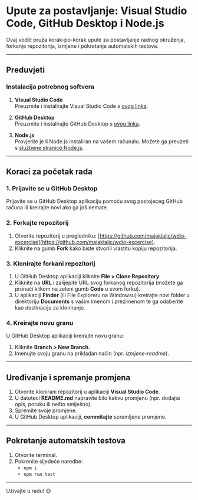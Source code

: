 # Upute za postavljanje: Visual Studio Code, GitHub Desktop i Node.js

Ovaj vodič pruža korak-po-korak upute za postavljanje radnog okruženja, forkanje repozitorija, izmjene i pokretanje automatskih testova.

---

## Preduvjeti

### Instalacija potrebnog softvera
1. **Visual Studio Code**  
   Preuzmite i instalirajte Visual Studio Code s [ovog linka](https://code.visualstudio.com/download).  

2. **GitHub Desktop**  
   Preuzmite i instalirajte GitHub Desktop s [ovog linka](https://desktop.github.com/).  

3. **Node.js**  
   Provjerite je li Node.js instaliran na vašem računalu. Možete ga preuzeti s [službene stranice Node.js](https://nodejs.org/).

---

## Koraci za početak rada

### 1. Prijavite se u GitHub Desktop  
Prijavite se u GitHub Desktop aplikaciju pomoću svog postojećeg GitHub računa ili kreirajte novi ako ga još nemate.

### 2. Forkajte repozitorij  
1. Otvorite repozitorij u pregledniku: [https://github.com/majaklajic/wdio-excercise](https://github.com/majaklajic/wdio-excercise).  
2. Kliknite na gumb **Fork** kako biste stvorili vlastitu kopiju repozitorija.

### 3. Klonirajte forkani repozitorij  
1. U GitHub Desktop aplikaciji kliknite **File > Clone Repository**.  
2. Kliknite na **URL** i zalijepite URL svog forkanog repozitorija (možete ga pronaći klikom na zeleni gumb **Code** u svom forku).  
3. U aplikaciji **Finder** (ili File Exploreru na Windowsu) kreirajte novi folder u direktoriju **Documents** s vašim imenom i prezimenom te ga odaberite kao destinaciju za kloniranje.

### 4. Kreirajte novu granu  
U GitHub Desktop aplikaciji kreirajte novu granu:  
1. Kliknite **Branch > New Branch**.  
2. Imenujte svoju granu na prikladan način (npr. *izmjene-readme*).  

---

## Uređivanje i spremanje promjena

1. Otvorite klonirani repozitorij u aplikaciji **Visual Studio Code**.  
2. U datoteci **README.md** napravite bilo kakvu promjenu (npr. dodajte opis, poruku ili nešto smiješno).  
3. Spremite svoje promjene.  
4. U GitHub Desktop aplikaciji, **commitajte** spremljene promjene.

---

## Pokretanje automatskih testova

1. Otvorite terminal.  
2. Pokrenite sljedeće naredbe:  
   - `npm i`  
   - `npm run test`  

---

Uživajte u radu! 😊
